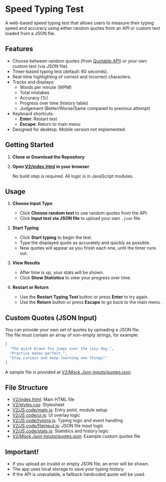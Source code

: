 # Speed Typing Test

A web-based speed typing test that allows users to measure their typing speed and accuracy using either random quotes from an API or custom text loaded from a JSON file.

## Features

- Choose between random quotes (from [Quotable API](https://api.quotable.io/random)) or your own custom text (via JSON file).
- Timer-based typing test (default: 60 seconds).
- Real-time highlighting of correct and incorrect characters.
- Tracks and displays:
  - Words per minute (WPM)
  - Total mistakes
  - Accuracy (%)
  - Progress over time (history table)
  - Judgement (Better/Worse/Same compared to previous attempt)
- Keyboard shortcuts:
  - **Enter**: Restart test
  - **Escape**: Return to main menu
- Designed for desktop. Mobile version not implemented. 

## Getting Started

1. **Clone or Download the Repository**

2. **Open [V2/index.html](V2/index.html) in your browser**

   No build step is required. All logic is in JavaScript modules.

## Usage

1. **Choose Input Type**
   - Click **Choose random text** to use random quotes from the API.
   - Click **Input text via JSON file** to upload your own `.json` file.

2. **Start Typing**
   - Click **Start typing** to begin the test.
   - Type the displayed quote as accurately and quickly as possible.
   - New quotes will appear as you finish each one, until the timer runs out.

3. **View Results**
   - After time is up, your stats will be shown.
   - Click **Show Statistics** to view your progress over time.

4. **Restart or Return**
   - Use the **Restart Typing Test** button or press **Enter** to try again.
   - Use the **Return** button or press **Escape** to go back to the main menu.

## Custom Quotes (JSON Input)

You can provide your own set of quotes by uploading a JSON file.  
The file must contain an array of non-empty strings, for example:

```json
[
  "The quick brown fox jumps over the lazy dog.",
  "Practice makes perfect.",
  "Stay curious and keep learning new things!"
]
```

A sample file is provided at [V2/Mock Json inputs/quotes.json](V2/Mock%20Json%20inputs/quotes.json).

## File Structure

- [V2/index.html](V2/index.html): Main HTML file
- [V2/styles.css](V2/styles.css): Stylesheet
- [V2/JS code/main.js](V2/JS%20code/main.js): Entry point, module setup
- [V2/JS code/ui.js](V2/JS%20code/ui.js): UI overlay logic
- [V2/JS code/typing.js](V2/JS%20code/typing.js): Typing logic and event handling
- [V2/JS code/fileinput.js](V2/JS%20code/fileinput.js): JSON file input logic
- [V2/JS code/stats.js](V2/JS%20code/stats.js): Statistics and history logic
- [V2/Mock Json inputs/quotes.json](V2/Mock%20Json%20inputs/quotes.json): Example custom quotes file

## Important!  

- If you upload an invalid or empty JSON file, an error will be shown.
- The app uses local storage to save your typing history.
- If the API is unavailable, a fallback hardcoded quote will be used.
